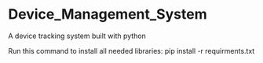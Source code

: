# Device_Management_System
A device tracking system built with python

Run this command to install all needed libraries:
    pip install -r requirments.txt